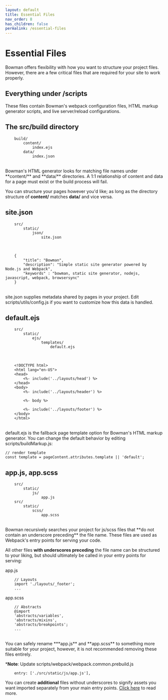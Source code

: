```yaml
---
layout: default
title: Essential Files
nav_order: 8
has_children: false
permalink: /essential-files
---
```


# Essential Files

Bowman offers flexibility with how you want to structure your project files. However, there are a few critical files that are required for your site to work properly.

## Everything under /scripts
These files contain Bowman's webpack configuration files, HTML markup generator scripts, and live server/reload configurations.

## The src/build directory

        build/
            content/
                index.ejs
            data/
                index.json

<br>
Bowman's HTML generator looks for matching file names under **content/** and **data/** directories. A 1:1 relationship of content and data for a page must exist or the build process will fail.

You can structure your pages however you'd like; as long as the directory structure of **content/** matches **data/** and vice versa.

## site.json

        src/
            static/
                json/
                    site.json

<br>

        { 
            "title": "Bowman",
            "description": "Simple static site generator powered by Node.js and Webpack",
            "keywords" : "bowman, static site generator, nodejs, javascript, webpack, browsersync"
        }

<br>
site.json supplies metadata shared by pages in your project. Edit scripts/utils/config.js if you want to customize how this data is handled.
            
## default.ejs

        src/
            static/
                ejs/
                    templates/
                        default.ejs

<br>

        <!DOCTYPE html>
        <html lang="en-US">
        <head>
            <%- include('../layouts/head') %>
        </head>
        <body>
            <%- include('../layouts/header') %>

            <%- body %>

            <%- include('../layouts/footer') %>
        </body>
        </html>

<br>
default.ejs is the fallback page template option for Bowman's HTML markup generator. You can change the default behavior by editing scripts/buildMarkup.js:

    // render template
    const template = pageContent.attributes.template || 'default';

## app.js, app.scss

        src/
            static/
                js/
                    app.js
        src/
            static/
                scss/
                    app.scss

<br>
Bowman recursively searches your project for js/scss files that **do not contain an underscore preceding** the file name. These files are used as Webpack's entry points for serving your code. 

All other files **with underscores preceding** the file name can be structured to your liking, but should ultimately be called in your entry points for serving:

app.js

        // Layouts
        import './layouts/_footer';
        ...

app.scss

        // Abstracts
        @import
        'abstracts/variables',
        'abstracts/mixins',
        'abstracts/breakpoints';
        ...

<br>
You can safely rename ***app.js** and **app.scss** to something more suitable for your project, however, it is not recommended removing these files entirely.

***Note**: Update scripts/webpack/webpack.common.prebuild.js

        entry: ['./src/static/js/app.js'],

You can create **additional** files without underscores to signify assets you want imported separately from your main entry points. [Click here](/bowman/faq) to read more.